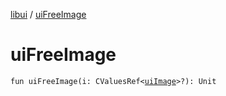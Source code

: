 [libui](README.md) / [uiFreeImage](ui-free-image.md)

# uiFreeImage

`fun uiFreeImage(i: CValuesRef<`[`uiImage`](ui-image.md)`>?): Unit`